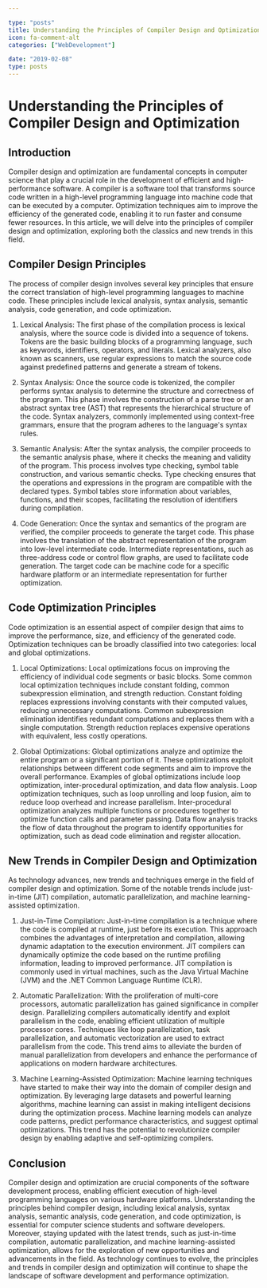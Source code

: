 ```yaml
---

type: "posts"
title: Understanding the Principles of Compiler Design and Optimization
icon: fa-comment-alt
categories: ["WebDevelopment"]

date: "2019-02-08"
type: posts
---
```





# Understanding the Principles of Compiler Design and Optimization

## Introduction

Compiler design and optimization are fundamental concepts in computer science that play a crucial role in the development of efficient and high-performance software. A compiler is a software tool that transforms source code written in a high-level programming language into machine code that can be executed by a computer. Optimization techniques aim to improve the efficiency of the generated code, enabling it to run faster and consume fewer resources. In this article, we will delve into the principles of compiler design and optimization, exploring both the classics and new trends in this field.

## Compiler Design Principles

The process of compiler design involves several key principles that ensure the correct translation of high-level programming languages to machine code. These principles include lexical analysis, syntax analysis, semantic analysis, code generation, and code optimization.

1. Lexical Analysis: The first phase of the compilation process is lexical analysis, where the source code is divided into a sequence of tokens. Tokens are the basic building blocks of a programming language, such as keywords, identifiers, operators, and literals. Lexical analyzers, also known as scanners, use regular expressions to match the source code against predefined patterns and generate a stream of tokens.

2. Syntax Analysis: Once the source code is tokenized, the compiler performs syntax analysis to determine the structure and correctness of the program. This phase involves the construction of a parse tree or an abstract syntax tree (AST) that represents the hierarchical structure of the code. Syntax analyzers, commonly implemented using context-free grammars, ensure that the program adheres to the language's syntax rules.

3. Semantic Analysis: After the syntax analysis, the compiler proceeds to the semantic analysis phase, where it checks the meaning and validity of the program. This process involves type checking, symbol table construction, and various semantic checks. Type checking ensures that the operations and expressions in the program are compatible with the declared types. Symbol tables store information about variables, functions, and their scopes, facilitating the resolution of identifiers during compilation.

4. Code Generation: Once the syntax and semantics of the program are verified, the compiler proceeds to generate the target code. This phase involves the translation of the abstract representation of the program into low-level intermediate code. Intermediate representations, such as three-address code or control flow graphs, are used to facilitate code generation. The target code can be machine code for a specific hardware platform or an intermediate representation for further optimization.

## Code Optimization Principles

Code optimization is an essential aspect of compiler design that aims to improve the performance, size, and efficiency of the generated code. Optimization techniques can be broadly classified into two categories: local and global optimizations.

1. Local Optimizations: Local optimizations focus on improving the efficiency of individual code segments or basic blocks. Some common local optimization techniques include constant folding, common subexpression elimination, and strength reduction. Constant folding replaces expressions involving constants with their computed values, reducing unnecessary computations. Common subexpression elimination identifies redundant computations and replaces them with a single computation. Strength reduction replaces expensive operations with equivalent, less costly operations.

2. Global Optimizations: Global optimizations analyze and optimize the entire program or a significant portion of it. These optimizations exploit relationships between different code segments and aim to improve the overall performance. Examples of global optimizations include loop optimization, inter-procedural optimization, and data flow analysis. Loop optimization techniques, such as loop unrolling and loop fusion, aim to reduce loop overhead and increase parallelism. Inter-procedural optimization analyzes multiple functions or procedures together to optimize function calls and parameter passing. Data flow analysis tracks the flow of data throughout the program to identify opportunities for optimization, such as dead code elimination and register allocation.

## New Trends in Compiler Design and Optimization

As technology advances, new trends and techniques emerge in the field of compiler design and optimization. Some of the notable trends include just-in-time (JIT) compilation, automatic parallelization, and machine learning-assisted optimization.

1. Just-in-Time Compilation: Just-in-time compilation is a technique where the code is compiled at runtime, just before its execution. This approach combines the advantages of interpretation and compilation, allowing dynamic adaptation to the execution environment. JIT compilers can dynamically optimize the code based on the runtime profiling information, leading to improved performance. JIT compilation is commonly used in virtual machines, such as the Java Virtual Machine (JVM) and the .NET Common Language Runtime (CLR).

2. Automatic Parallelization: With the proliferation of multi-core processors, automatic parallelization has gained significance in compiler design. Parallelizing compilers automatically identify and exploit parallelism in the code, enabling efficient utilization of multiple processor cores. Techniques like loop parallelization, task parallelization, and automatic vectorization are used to extract parallelism from the code. This trend aims to alleviate the burden of manual parallelization from developers and enhance the performance of applications on modern hardware architectures.

3. Machine Learning-Assisted Optimization: Machine learning techniques have started to make their way into the domain of compiler design and optimization. By leveraging large datasets and powerful learning algorithms, machine learning can assist in making intelligent decisions during the optimization process. Machine learning models can analyze code patterns, predict performance characteristics, and suggest optimal optimizations. This trend has the potential to revolutionize compiler design by enabling adaptive and self-optimizing compilers.

## Conclusion

Compiler design and optimization are crucial components of the software development process, enabling efficient execution of high-level programming languages on various hardware platforms. Understanding the principles behind compiler design, including lexical analysis, syntax analysis, semantic analysis, code generation, and code optimization, is essential for computer science students and software developers. Moreover, staying updated with the latest trends, such as just-in-time compilation, automatic parallelization, and machine learning-assisted optimization, allows for the exploration of new opportunities and advancements in the field. As technology continues to evolve, the principles and trends in compiler design and optimization will continue to shape the landscape of software development and performance optimization.